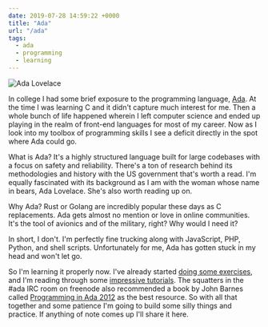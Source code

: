 ```yaml
---
date: 2019-07-28 14:59:22 +0000
title: "Ada"
url: "/ada"
tags:
  - ada
  - programming
  - learning
---
```


![Ada Lovelace](//labs.tomasino.org/assets/images/ada-lovelace.jpg)

In college I had some brief exposure to the programming language,
[Ada](https://en.wikipedia.org/wiki/Ada_(programming_language)). At the
time I was learning C and it didn't capture much interest for me. Then
a whole bunch of life happened wherein I left computer science and ended
up playing in the realm of front-end languages for most of my career. Now
as I look into my toolbox of programming skills I see a deficit directly
in the spot where Ada could go.

What is Ada? It's a highly structured language built for large codebases
with a focus on safety and reliability. There's a ton of research behind
its methodologies and history with the US government that's worth a read.
I'm equally fascinated with its background as I am with the woman whose
name in bears, Ada Lovelace. She's also worth reading up on.

Why Ada? Rust or Golang are incredibly popular these days as
C replacements. Ada gets almost no mention or love in online communities.
It's the tool of avionics and of the military, right? Why would I need it?

In short, I don't. I'm perfectly fine trucking along with JavaScript, PHP,
Python, and shell scripts. Unfortunately for me, Ada has gotten stuck in
my head and won't let go.

So I'm learning it properly now. I've already started [doing some
exercises](https://github.com/jamestomasino/ada-practice), and I'm reading
through some [impressive
tutorials](https://learn.adacore.com/courses/intro-to-ada). The squatters
in the #ada IRC room on freenode also recommended a book by John Barnes
called [Programming in Ada
2012](https://www.amazon.com/Programming-Ada-2012-John-Barnes/dp/110742481X)
as the best resource. So with all that together and some patience I'm
going to build some silly things and practice. If anything of note comes
up I'll share it here.


<!--  vim: set shiftwidth=4 tabstop=4 expandtab: -->
